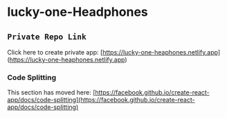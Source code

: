 # lucky-one-Headphones

## `Private Repo Link`
Click here to create private app: [https://lucky-one-heaphones.netlify.app] (https://lucky-one-heaphones.netlify.app)

### Code Splitting

This section has moved here: [https://facebook.github.io/create-react-app/docs/code-splitting](https://facebook.github.io/create-react-app/docs/code-splitting)



